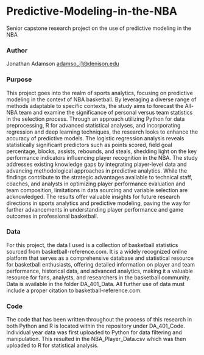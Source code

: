 # Predictive-Modeling-in-the-NBA
Senior capstone research project on the use of predictive modeling in the NBA


### Author
Jonathan Adamson
adamso_j1@denison.edu

### Purpose
This project goes into the realm of sports analytics, focusing on predictive modeling in the context of NBA basketball. By leveraging a diverse range of methods adaptable to specific contexts, the study aims to forecast the All-NBA team and examine the significance of personal versus team statistics in the selection process. Through an approach utilizing Python for data preprocessing, R for advanced statistical analyses, and incorporating regression and deep learning techniques, the research looks to enhance the accuracy of predictive models. The logistic regression analysis reveals statistically significant predictors such as points scored, field goal percentage, blocks, assists, rebounds, and steals, shedding light on the key performance indicators influencing player recognition in the NBA. The study addresses existing knowledge gaps by integrating player-level data and advancing methodological approaches in predictive analytics. While the findings contribute to the strategic advantages available to technical staff, coaches, and analysts in optimizing player performance evaluation and team composition, limitations in data sourcing and variable selection are acknowledged. The results offer valuable insights for future research directions in sports analytics and predictive modeling, paving the way for further advancements in understanding player performance and game outcomes in professional basketball.

### Data
For this project, the data I used is a collection of basketball statistics sourced from basketball-reference.com. It is a widely recognized online platform that serves as a comprehensive database and statistical resource for basketball enthusiasts, offering detailed information on player and team performance, historical data, and advanced analytics, making it a valuable resource for fans, analysts, and researchers in the basketball community. Data is available in the folder DA_401_Data. All further use of data must include a proper citation to basketball-reference.com.

### Code
The code that has been written throughout the process of this research in both Python and R is located within the repository under DA_401_Code. Individual year data was first uploaded to Python for data filtering and manipulation. This resulted in the NBA_Player_Data.csv which was then uploaded to R for statistical analysis. 
